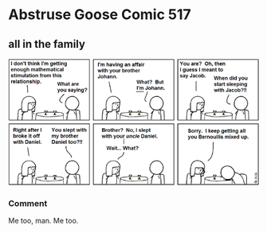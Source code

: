 # Abstruse Goose Comic 517
## all in the family

![image](comics/i_have_the_same_problem_with_the_bach_family.png)
### Comment
Me too, man. Me too.
